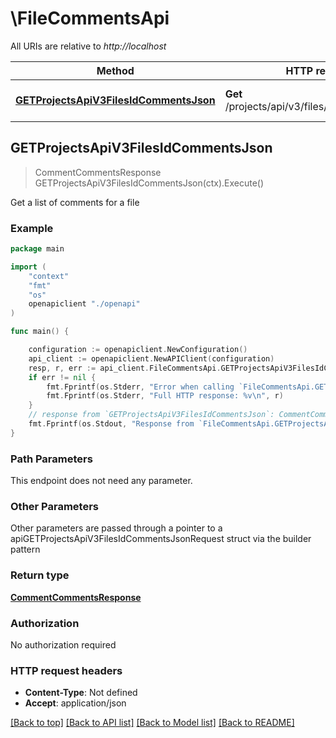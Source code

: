 # \FileCommentsApi

All URIs are relative to *http://localhost*

Method | HTTP request | Description
------------- | ------------- | -------------
[**GETProjectsApiV3FilesIdCommentsJson**](FileCommentsApi.md#GETProjectsApiV3FilesIdCommentsJson) | **Get** /projects/api/v3/files/:id/comments.json | Get a list of comments for a file



## GETProjectsApiV3FilesIdCommentsJson

> CommentCommentsResponse GETProjectsApiV3FilesIdCommentsJson(ctx).Execute()

Get a list of comments for a file

### Example

```go
package main

import (
    "context"
    "fmt"
    "os"
    openapiclient "./openapi"
)

func main() {

    configuration := openapiclient.NewConfiguration()
    api_client := openapiclient.NewAPIClient(configuration)
    resp, r, err := api_client.FileCommentsApi.GETProjectsApiV3FilesIdCommentsJson(context.Background()).Execute()
    if err != nil {
        fmt.Fprintf(os.Stderr, "Error when calling `FileCommentsApi.GETProjectsApiV3FilesIdCommentsJson``: %v\n", err)
        fmt.Fprintf(os.Stderr, "Full HTTP response: %v\n", r)
    }
    // response from `GETProjectsApiV3FilesIdCommentsJson`: CommentCommentsResponse
    fmt.Fprintf(os.Stdout, "Response from `FileCommentsApi.GETProjectsApiV3FilesIdCommentsJson`: %v\n", resp)
}
```

### Path Parameters

This endpoint does not need any parameter.

### Other Parameters

Other parameters are passed through a pointer to a apiGETProjectsApiV3FilesIdCommentsJsonRequest struct via the builder pattern


### Return type

[**CommentCommentsResponse**](comment.CommentsResponse.md)

### Authorization

No authorization required

### HTTP request headers

- **Content-Type**: Not defined
- **Accept**: application/json

[[Back to top]](#) [[Back to API list]](../README.md#documentation-for-api-endpoints)
[[Back to Model list]](../README.md#documentation-for-models)
[[Back to README]](../README.md)

